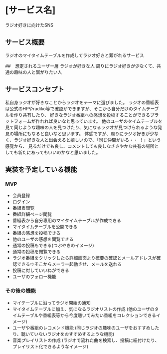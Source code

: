 # [サービス名]
ラジオ好きに向けたSNS

## サービス概要
ラジオのマイタイムテーブルを作成してラジオ好きと繋がれるサービス

##　想定されるユーザー層
ラジオが好きな人
周りにラジオ好きが少なくて、共通の趣味の人と繋がりたい人


## サービスコンセプト
私自身ラジオが好きなことからラジオをテーマに選びました。
ラジオの番組表は公式のHPやradiko等で確認ができますが、そこから自分だけのタイムテーブルを作り共有したり、
好きなラジオ番組への感想を投稿することができるプラットフォームが作れれば良いなと思っています。
他のユーザのタイムテーブルを見て同じような趣味の人を見つけたり、気になるラジオが見つけられるような発見の場所にもなると良いなと思います。
体感ですが、周りにラジオ好きが少なく、ラジオ好きな人と出会えると嬉しいので、「同じ仲間がいる・・ ！」という感覚から、
見るだけでも良し、コメントしても良しなささやかな共有の場所としても新たにあってもいいのかなと思いました。

## 実装を予定している機能
### MVP
* 会員登録
* ログイン
* 番組表閲覧
* 番組詳細ページ閲覧
* 番組表から自分専用のマイタイムテーブルが作成できる
* マイタイムテーブルを公開できる
* 番組の感想を投稿できる
* 他のユーザの感想を閲覧できる
* 通常の投稿もできる(つぶやきのイメージ)
* 通常の投稿を閲覧できる
* ラジオ番組をクリックしたら詳細画面より概要の確認とメールアドレスが確認できる⇨そこからメーラー起動させ、メールを送れる
* 投稿に対していいねができる
* ユーザのフォロー機能


### その後の機能
* マイテーブルに沿ってラジオ開始の通知
* マイタイムテーブルに加え、気になるラジオリストの作成
(他のユーザのタイムテーブルや番組表等から今度聴いてみたい番組をコレクションできるイメージ)
* ユーザや番組のレコメンド機能
(同じラジオの趣味のユーザをおすすめしたり、聴いていないラジオをおすすめするような機能)
* 音楽プレイリストの作成
(ラジオで流れた曲を検索し、投稿に紐付けたり、プレイリスト化できるようなイメージ)